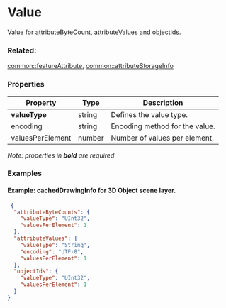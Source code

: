 # Value

Value for attributeByteCount, attributeValues and objectIds.

### Related:

[common::featureAttribute](featureAttribute.md), [common::attributeStorageInfo](attributeStorageInfo.md)
### Properties

| Property | Type | Description |
| --- | --- | --- |
| **valueType** | string | Defines the value type. |
| encoding | string | Encoding method for the value. |
| valuesPerElement | number | Number of values per element. |

*Note: properties in **bold** are required*

### Examples 

#### Example: cachedDrawingInfo for 3D Object scene layer. 

```json
 {
  "attributeByteCounts": {
    "valueType": "UInt32",
    "valuesPerElement": 1
  },
  "attributeValues": {
    "valueType": "String",
    "encoding": "UTF-8",
    "valuesPerElement": 1
  },
  "objectIds": {
    "valueType": "UInt32",
    "valuesPerElement": 1
  }
} 
```

